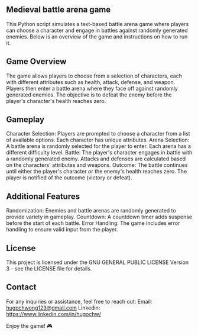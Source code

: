 ## Medieval battle arena game

This Python script simulates a text-based battle arena game where players can choose a character and engage in battles against randomly generated enemies. Below is an overview of the game and instructions on how to run it. 

## Game Overview
The game allows players to choose from a selection of characters, each with different attributes such as health, attack, defense, and weapon. Players then enter a battle arena where they face off against randomly generated enemies. The objective is to defeat the enemy before the player's character's health reaches zero.

## Gameplay
Character Selection: Players are prompted to choose a character from a list of available options. Each character has unique attributes.
Arena Selection: A battle arena is randomly selected for the player to enter. Each arena has a different difficulty level.
Battle: The player's character engages in battle with a randomly generated enemy. Attacks and defenses are calculated based on the characters' attributes and weapons.
Outcome: The battle continues until either the player's character or the enemy's health reaches zero. The player is notified of the outcome (victory or defeat).

## Additional Features
Randomization: Enemies and battle arenas are randomly generated to provide variety in gameplay.
Countdown: A countdown timer adds suspense before the start of each battle.
Error Handling: The game includes error handling to ensure valid input from the player.

## License
This project is licensed under the GNU GENERAL PUBLIC LICENSE Version 3 - see the LICENSE file for details. 

## Contact
For any inquiries or assistance, feel free to reach out: Email: hugochwong123@gmail.com Linkedin: https://www.linkedin.com/in/hugochw/

Enjoy the game! 🎮
